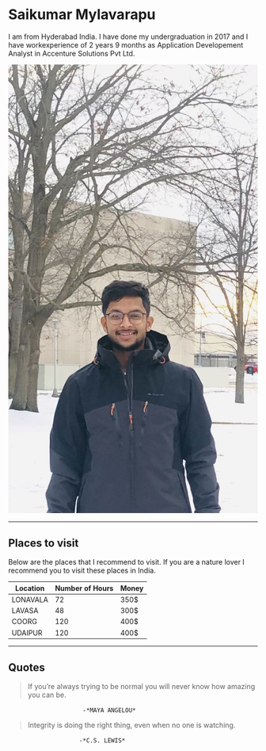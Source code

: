 # Saikumar Mylavarapu #

I am from Hyderabad India. I have done my undergraduation in 2017 and I have workexperience of 2 years 9 months as Application Developement Analyst in Accenture Solutions Pvt Ltd. 

![MyImage](/mypic.jpg)

---

## Places to visit ##

Below are the places that I recommend to visit. If you are a nature lover I recommend you to visit these places in India.

| Location | Number of Hours | Money |
| -------- | --------------- | ----- |
| LONAVALA | 72              | 350$  |
| LAVASA   | 48              | 300$  |
| COORG    | 120             | 400$  |
| UDAIPUR  | 120             | 400$  |

---

## Quotes ## 

> If you’re always trying to be normal you will never know how amazing you can be.                                                  

                         -*MAYA ANGELOU*

> Integrity is doing the right thing, even when no one is watching.

                        -*C.S. LEWIS*


